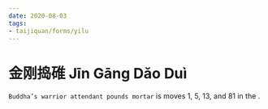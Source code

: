 ```yaml
---
date: 2020-08-03
tags:
- taijiquan/forms/yilu
---
```


# 金刚捣碓 Jīn Gāng Dǎo Duì

`Buddha’s warrior attendant pounds mortar` is moves 1, 5, 13, and 81 in the <yilu>.
